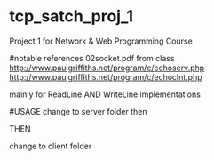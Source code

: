 # tcp_satch_proj_1
Project 1 for Network &amp; Web Programming Course

#notable references
02socket.pdf from class
http://www.paulgriffiths.net/program/c/echoserv.php
http://www.paulgriffiths.net/program/c/echoclnt.php

mainly for ReadLine AND WriteLine implementations


#USAGE
change to server folder then
<server> <port>

THEN

change to client folder
<client> <server IP> <server port>
